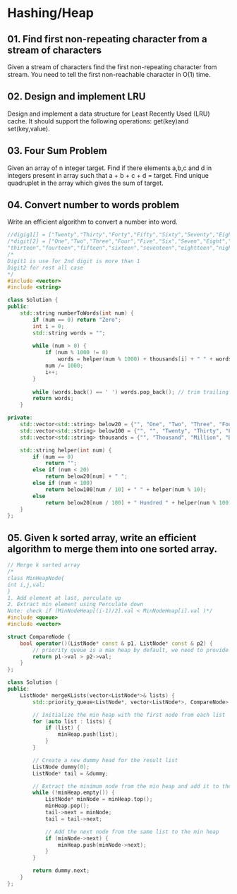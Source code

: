 # Hashing/Heap 
## 01. Find first non-repeating character from a stream of characters
Given  a stream of characters find the first non-repeating character from stream. You need to tell the first non-reachable character in O(1) time.
## 02. Design and implement LRU
 Design and implement a data structure for Least Recently Used (LRU) cache. It should support the following operations: get(key)and set(key,value). 
## 03. Four Sum Problem
Given an array of n integer target. Find if there elements a,b,c  and d in integers present in array such that a + b + c + d  = target. Find unique quadruplet in the array which gives the sum of target.
## 04. Convert number  to words problem
Write an efficient algorithm to convert a number into word.
```cpp
//digig1[] = ["Twenty","Thirty","Forty","Fifty","Sixty","Seventy","Eighty","Ninety"]
/*digit[2] = ["One","Two","Three","Four","Five","Six","Seven","Eight","Night","Ten","Eleven","twelve",
"thirteen","fourteen","fifteen","sixteen","seventeen","eightteen","nighteen"]*/
/*
Digit1 is use for 2nd digit is more than 1
Digit2 for rest all case
*/
#include <vector>
#include <string>

class Solution {
public:
    std::string numberToWords(int num) {
        if (num == 0) return "Zero";
        int i = 0;
        std::string words = "";
        
        while (num > 0) {
            if (num % 1000 != 0)
                words = helper(num % 1000) + thousands[i] + " " + words;
            num /= 1000;
            i++;
        }
        
        while (words.back() == ' ') words.pop_back(); // trim trailing spaces
        return words;
    }

private:
    std::vector<std::string> below20 = {"", "One", "Two", "Three", "Four", "Five", "Six", "Seven", "Eight", "Nine", "Ten", "Eleven", "Twelve", "Thirteen", "Fourteen", "Fifteen", "Sixteen", "Seventeen", "Eighteen", "Nineteen"};
    std::vector<std::string> below100 = {"", "", "Twenty", "Thirty", "Forty", "Fifty", "Sixty", "Seventy", "Eighty", "Ninety"};
    std::vector<std::string> thousands = {"", "Thousand", "Million", "Billion"};

    std::string helper(int num) {
        if (num == 0)
            return "";
        else if (num < 20)
            return below20[num] + " ";
        else if (num < 100)
            return below100[num / 10] + " " + helper(num % 10);
        else
            return below20[num / 100] + " Hundred " + helper(num % 100);
    }
};
```
## 05. Given k sorted array, write an efficient algorithm to merge them into one sorted array.
```cpp
// Merge k sorted array
/*
class MinHeapNode{
int i,j,val;
}
1. Add element at last, perculate up
2. Extract min element using Perculate down
Note: check if (MinNodeHeap[(i-1)/2].val < MinNodeHeap[i].val )*/
#include <queue>
#include <vector>

struct CompareNode {
    bool operator()(ListNode* const & p1, ListNode* const & p2) {
        // priority queue is a max heap by default, we need to provide a comparison function for min heap
        return p1->val > p2->val;
    }
};

class Solution {
public:
    ListNode* mergeKLists(vector<ListNode*>& lists) {
        std::priority_queue<ListNode*, vector<ListNode*>, CompareNode> minHeap;

        // Initialize the min heap with the first node from each list
        for (auto list : lists) {
            if (list) {
                minHeap.push(list);
            }
        }

        // Create a new dummy head for the result list
        ListNode dummy(0);
        ListNode* tail = &dummy;

        // Extract the minimum node from the min heap and add it to the result list
        while (!minHeap.empty()) {
            ListNode* minNode = minHeap.top();
            minHeap.pop();
            tail->next = minNode;
            tail = tail->next;

            // Add the next node from the same list to the min heap
            if (minNode->next) {
                minHeap.push(minNode->next);
            }
        }

        return dummy.next;
    }
};
```
